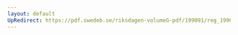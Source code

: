 ```yaml
---
layout: default
UpRedirect: https://pdf.swedeb.se/riksdagen-volumeG-pdf/199091/reg_199091/reg_199091_0088.pdf
---
```

